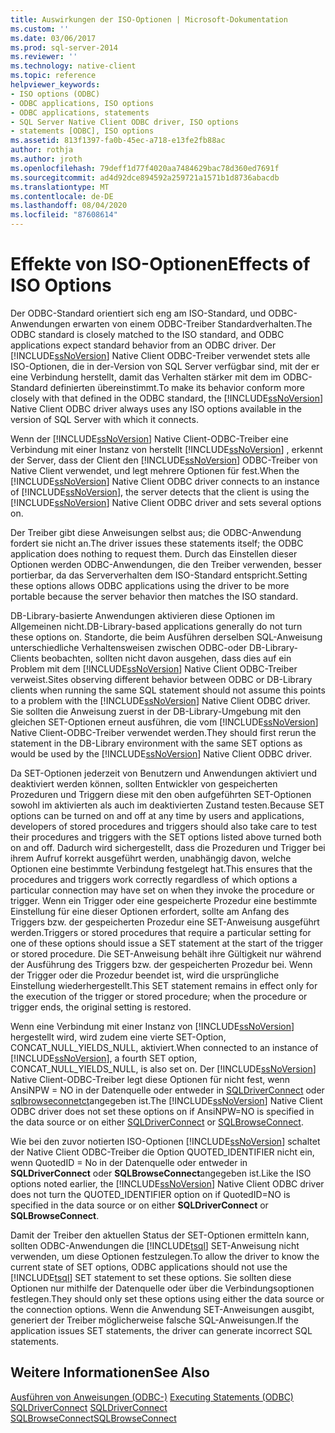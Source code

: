 ```yaml
---
title: Auswirkungen der ISO-Optionen | Microsoft-Dokumentation
ms.custom: ''
ms.date: 03/06/2017
ms.prod: sql-server-2014
ms.reviewer: ''
ms.technology: native-client
ms.topic: reference
helpviewer_keywords:
- ISO options (ODBC)
- ODBC applications, ISO options
- ODBC applications, statements
- SQL Server Native Client ODBC driver, ISO options
- statements [ODBC], ISO options
ms.assetid: 813f1397-fa0b-45ec-a718-e13fe2fb88ac
author: rothja
ms.author: jroth
ms.openlocfilehash: 79deff1d77f4020aa7484629bac78d360ed7691f
ms.sourcegitcommit: ad4d92dce894592a259721a1571b1d8736abacdb
ms.translationtype: MT
ms.contentlocale: de-DE
ms.lasthandoff: 08/04/2020
ms.locfileid: "87608614"
---
```

# <a name="effects-of-iso-options"></a><span data-ttu-id="2e9f3-102">Effekte von ISO-Optionen</span><span class="sxs-lookup"><span data-stu-id="2e9f3-102">Effects of ISO Options</span></span>
  <span data-ttu-id="2e9f3-103">Der ODBC-Standard orientiert sich eng am ISO-Standard, und ODBC-Anwendungen erwarten von einem ODBC-Treiber Standardverhalten.</span><span class="sxs-lookup"><span data-stu-id="2e9f3-103">The ODBC standard is closely matched to the ISO standard, and ODBC applications expect standard behavior from an ODBC driver.</span></span> <span data-ttu-id="2e9f3-104">Der [!INCLUDE[ssNoVersion](../../../includes/ssnoversion-md.md)] Native Client ODBC-Treiber verwendet stets alle ISO-Optionen, die in der-Version von SQL Server verfügbar sind, mit der er eine Verbindung herstellt, damit das Verhalten stärker mit dem im ODBC-Standard definierten übereinstimmt.</span><span class="sxs-lookup"><span data-stu-id="2e9f3-104">To make its behavior conform more closely with that defined in the ODBC standard, the [!INCLUDE[ssNoVersion](../../../includes/ssnoversion-md.md)] Native Client ODBC driver always uses any ISO options available in the version of SQL Server with which it connects.</span></span>  
  
 <span data-ttu-id="2e9f3-105">Wenn der [!INCLUDE[ssNoVersion](../../../includes/ssnoversion-md.md)] Native Client-ODBC-Treiber eine Verbindung mit einer Instanz von herstellt [!INCLUDE[ssNoVersion](../../../includes/ssnoversion-md.md)] , erkennt der Server, dass der Client den [!INCLUDE[ssNoVersion](../../../includes/ssnoversion-md.md)] ODBC-Treiber von Native Client verwendet, und legt mehrere Optionen für fest.</span><span class="sxs-lookup"><span data-stu-id="2e9f3-105">When the [!INCLUDE[ssNoVersion](../../../includes/ssnoversion-md.md)] Native Client ODBC driver connects to an instance of [!INCLUDE[ssNoVersion](../../../includes/ssnoversion-md.md)], the server detects that the client is using the [!INCLUDE[ssNoVersion](../../../includes/ssnoversion-md.md)] Native Client ODBC driver and sets several options on.</span></span>  
  
 <span data-ttu-id="2e9f3-106">Der Treiber gibt diese Anweisungen selbst aus; die ODBC-Anwendung fordert sie nicht an.</span><span class="sxs-lookup"><span data-stu-id="2e9f3-106">The driver issues these statements itself; the ODBC application does nothing to request them.</span></span> <span data-ttu-id="2e9f3-107">Durch das Einstellen dieser Optionen werden ODBC-Anwendungen, die den Treiber verwenden, besser portierbar, da das Serververhalten dem ISO-Standard entspricht.</span><span class="sxs-lookup"><span data-stu-id="2e9f3-107">Setting these options allows ODBC applications using the driver to be more portable because the server behavior then matches the ISO standard.</span></span>  
  
 <span data-ttu-id="2e9f3-108">DB-Library-basierte Anwendungen aktivieren diese Optionen im Allgemeinen nicht.</span><span class="sxs-lookup"><span data-stu-id="2e9f3-108">DB-Library-based applications generally do not turn these options on.</span></span> <span data-ttu-id="2e9f3-109">Standorte, die beim Ausführen derselben SQL-Anweisung unterschiedliche Verhaltensweisen zwischen ODBC-oder DB-Library-Clients beobachten, sollten nicht davon ausgehen, dass dies auf ein Problem mit dem [!INCLUDE[ssNoVersion](../../../includes/ssnoversion-md.md)] Native Client ODBC-Treiber verweist.</span><span class="sxs-lookup"><span data-stu-id="2e9f3-109">Sites observing different behavior between ODBC or DB-Library clients when running the same SQL statement should not assume this points to a problem with the [!INCLUDE[ssNoVersion](../../../includes/ssnoversion-md.md)] Native Client ODBC driver.</span></span> <span data-ttu-id="2e9f3-110">Sie sollten die Anweisung zuerst in der DB-Library-Umgebung mit den gleichen SET-Optionen erneut ausführen, die vom [!INCLUDE[ssNoVersion](../../../includes/ssnoversion-md.md)] Native Client-ODBC-Treiber verwendet werden.</span><span class="sxs-lookup"><span data-stu-id="2e9f3-110">They should first rerun the statement in the DB-Library environment with the same SET options as would be used by the [!INCLUDE[ssNoVersion](../../../includes/ssnoversion-md.md)] Native Client ODBC driver.</span></span>  
  
 <span data-ttu-id="2e9f3-111">Da SET-Optionen jederzeit von Benutzern und Anwendungen aktiviert und deaktiviert werden können, sollten Entwickler von gespeicherten Prozeduren und Triggern diese mit den oben aufgeführten SET-Optionen sowohl im aktivierten als auch im deaktivierten Zustand testen.</span><span class="sxs-lookup"><span data-stu-id="2e9f3-111">Because SET options can be turned on and off at any time by users and applications, developers of stored procedures and triggers should also take care to test their procedures and triggers with the SET options listed above turned both on and off.</span></span> <span data-ttu-id="2e9f3-112">Dadurch wird sichergestellt, dass die Prozeduren und Trigger bei ihrem Aufruf korrekt ausgeführt werden, unabhängig davon, welche Optionen eine bestimmte Verbindung festgelegt hat.</span><span class="sxs-lookup"><span data-stu-id="2e9f3-112">This ensures that the procedures and triggers work correctly regardless of which options a particular connection may have set on when they invoke the procedure or trigger.</span></span> <span data-ttu-id="2e9f3-113">Wenn ein Trigger oder eine gespeicherte Prozedur eine bestimmte Einstellung für eine dieser Optionen erfordert, sollte am Anfang des Triggers bzw. der gespeicherten Prozedur eine SET-Anweisung ausgeführt werden.</span><span class="sxs-lookup"><span data-stu-id="2e9f3-113">Triggers or stored procedures that require a particular setting for one of these options should issue a SET statement at the start of the trigger or stored procedure.</span></span> <span data-ttu-id="2e9f3-114">Die SET-Anweisung behält ihre Gültigkeit nur während der Ausführung des Triggers bzw. der gespeicherten Prozedur bei. Wenn der Trigger oder die Prozedur beendet ist, wird die ursprüngliche Einstellung wiederhergestellt.</span><span class="sxs-lookup"><span data-stu-id="2e9f3-114">This SET statement remains in effect only for the execution of the trigger or stored procedure; when the procedure or trigger ends, the original setting is restored.</span></span>  
  
 <span data-ttu-id="2e9f3-115">Wenn eine Verbindung mit einer Instanz von [!INCLUDE[ssNoVersion](../../../includes/ssnoversion-md.md)] hergestellt wird, wird zudem eine vierte SET-Option, CONCAT_NULL_YIELDS_NULL, aktiviert.</span><span class="sxs-lookup"><span data-stu-id="2e9f3-115">When connected to an instance of [!INCLUDE[ssNoVersion](../../../includes/ssnoversion-md.md)], a fourth SET option, CONCAT_NULL_YIELDS_NULL, is also set on.</span></span> <span data-ttu-id="2e9f3-116">Der [!INCLUDE[ssNoVersion](../../../includes/ssnoversion-md.md)] Native Client-ODBC-Treiber legt diese Optionen für nicht fest, wenn AnsiNPW = NO in der Datenquelle oder entweder in [SQLDriverConnect](../../native-client-odbc-api/sqldriverconnect.md) oder [sqlbrowseconnetct](../../native-client-odbc-api/sqlbrowseconnect.md)angegeben ist.</span><span class="sxs-lookup"><span data-stu-id="2e9f3-116">The [!INCLUDE[ssNoVersion](../../../includes/ssnoversion-md.md)] Native Client ODBC driver does not set these options on if AnsiNPW=NO is specified in the data source or on either [SQLDriverConnect](../../native-client-odbc-api/sqldriverconnect.md) or [SQLBrowseConnect](../../native-client-odbc-api/sqlbrowseconnect.md).</span></span>  
  
 <span data-ttu-id="2e9f3-117">Wie bei den zuvor notierten ISO-Optionen [!INCLUDE[ssNoVersion](../../../includes/ssnoversion-md.md)] schaltet der Native Client ODBC-Treiber die Option QUOTED_IDENTIFIER nicht ein, wenn QuotedID = No in der Datenquelle oder entweder in **SQLDriverConnect** oder **SQLBrowseConnect**angegeben ist.</span><span class="sxs-lookup"><span data-stu-id="2e9f3-117">Like the ISO options noted earlier, the [!INCLUDE[ssNoVersion](../../../includes/ssnoversion-md.md)] Native Client ODBC driver does not turn the QUOTED_IDENTIFIER option on if QuotedID=NO is specified in the data source or on either **SQLDriverConnect** or **SQLBrowseConnect**.</span></span>  
  
 <span data-ttu-id="2e9f3-118">Damit der Treiber den aktuellen Status der SET-Optionen ermitteln kann, sollten ODBC-Anwendungen die [!INCLUDE[tsql](../../../includes/tsql-md.md)] SET-Anweisung nicht verwenden, um diese Optionen festzulegen.</span><span class="sxs-lookup"><span data-stu-id="2e9f3-118">To allow the driver to know the current state of SET options, ODBC applications should not use the [!INCLUDE[tsql](../../../includes/tsql-md.md)] SET statement to set these options.</span></span> <span data-ttu-id="2e9f3-119">Sie sollten diese Optionen nur mithilfe der Datenquelle oder über die Verbindungsoptionen festlegen.</span><span class="sxs-lookup"><span data-stu-id="2e9f3-119">They should only set these options using either the data source or the connection options.</span></span> <span data-ttu-id="2e9f3-120">Wenn die Anwendung SET-Anweisungen ausgibt, generiert der Treiber möglicherweise falsche SQL-Anweisungen.</span><span class="sxs-lookup"><span data-stu-id="2e9f3-120">If the application issues SET statements, the driver can generate incorrect SQL statements.</span></span>  
  
## <a name="see-also"></a><span data-ttu-id="2e9f3-121">Weitere Informationen</span><span class="sxs-lookup"><span data-stu-id="2e9f3-121">See Also</span></span>  
 <span data-ttu-id="2e9f3-122">[Ausführen von Anweisungen &#40;ODBC-&#41;](executing-statements-odbc.md) </span><span class="sxs-lookup"><span data-stu-id="2e9f3-122">[Executing Statements &#40;ODBC&#41;](executing-statements-odbc.md) </span></span>  
 <span data-ttu-id="2e9f3-123">[SQLDriverConnect](../../native-client-odbc-api/sqldriverconnect.md) </span><span class="sxs-lookup"><span data-stu-id="2e9f3-123">[SQLDriverConnect](../../native-client-odbc-api/sqldriverconnect.md) </span></span>  
 [<span data-ttu-id="2e9f3-124">SQLBrowseConnect</span><span class="sxs-lookup"><span data-stu-id="2e9f3-124">SQLBrowseConnect</span></span>](../../native-client-odbc-api/sqlbrowseconnect.md)  
  
  
